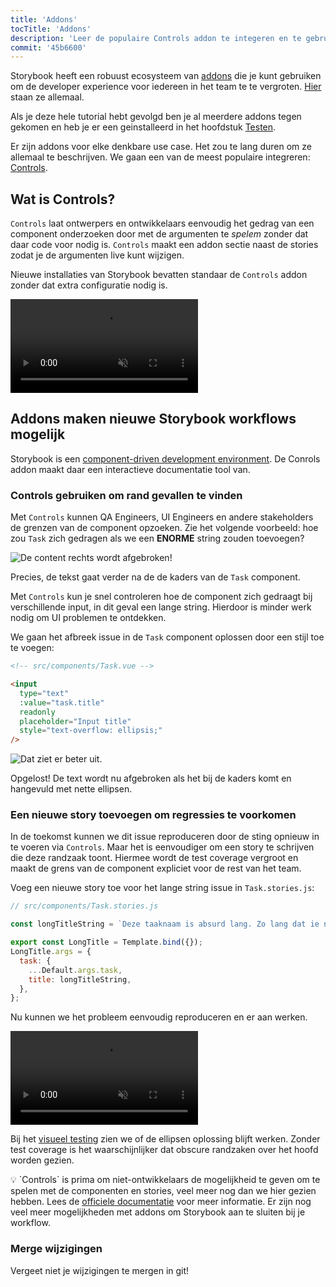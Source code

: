 ```yaml
---
title: 'Addons'
tocTitle: 'Addons'
description: 'Leer de populaire Controls addon te integeren en te gebruiken'
commit: '45b6600'
---
```


Storybook heeft een robuust ecosysteem van [addons](https://storybook.js.org/docs/vue/configure/storybook-addons) die je kunt gebruiken om de developer experience voor iedereen in het team te te vergroten. [Hier](https://storybook.js.org/addons) staan ze allemaal.

Als je deze hele tutorial hebt gevolgd ben je al meerdere addons tegen gekomen en heb je er een geinstalleerd in het hoofdstuk [Testen](/intro-to-storybook/vue/nl/test/).

Er zijn addons voor elke denkbare use case. Het zou te lang duren om ze allemaal te beschrijven. We gaan een van de meest populaire integreren: [Controls](https://storybook.js.org/docs/vue/essentials/controls).

## Wat is Controls?

`Controls` laat ontwerpers en ontwikkelaars eenvoudig het gedrag van een component onderzoeken door met de argumenten te _spelem_ zonder dat daar code voor nodig is. `Controls` maakt een addon sectie naast de stories zodat je de argumenten live kunt wijzigen.

Nieuwe installaties van Storybook bevatten standaar de `Controls` addon zonder dat extra configuratie nodig is.

<video autoPlay muted playsInline loop>
  <source
    src="/intro-to-storybook/controls-in-action.mp4"
    type="video/mp4"
  />
</video>

## Addons maken nieuwe Storybook workflows mogelijk

Storybook is een [component-driven development environment](https://www.componentdriven.org/). De Conrols addon maakt daar een interactieve documentatie tool van.

### Controls gebruiken om rand gevallen te vinden

Met `Controls` kunnen QA Engineers, UI Engineers en andere stakeholders de grenzen van de component opzoeken. Zie het volgende voorbeeld: hoe zou `Task` zich gedragen als we een **ENORME** string zouden toevoegen?

![De content rechts wordt afgebroken!](/intro-to-storybook/task-edge-case.png)

Precies, de tekst gaat verder na de de kaders van de `Task` component.

Met `Controls` kun je snel controleren hoe de component zich gedraagt bij verschillende input, in dit geval een lange string. Hierdoor is minder werk nodig om UI problemen te ontdekken.

We gaan het afbreek issue in de `Task` component oplossen door een stijl toe te voegen:

```html
<!-- src/components/Task.vue -->

<input
  type="text"
  :value="task.title"
  readonly
  placeholder="Input title"
  style="text-overflow: ellipsis;"
/>
```

![Dat ziet er beter uit.](/intro-to-storybook/edge-case-solved-with-controls.png)

Opgelost! De text wordt nu afgebroken als het bij de kaders komt en hangevuld met nette ellipsen.

### Een nieuwe story toevoegen om regressies te voorkomen

In de toekomst kunnen we dit issue reproduceren door de sting opnieuw in te voeren via `Controls`. Maar het is eenvoudiger om een story te schrijven die deze randzaak toont. Hiermee wordt de test coverage vergroot en maakt de grens van de component expliciet voor de rest van het team.

Voeg een nieuwe story toe voor het lange string issue in `Task.stories.js`:

```js
// src/components/Task.stories.js

const longTitleString = `Deze taaknaam is absurd lang. Zo lang dat ie niet zal gaan passen in de toegestane ruimte. Wat zal er gebeuren? De tekst kan door de ster die een vastgezette taak vertegenwoordigt worden geschreven. Of hij kan afgebroken worden als ie bij de ster komt. Hopelijk niet!`;

export const LongTitle = Template.bind({});
LongTitle.args = {
  task: {
    ...Default.args.task,
    title: longTitleString,
  },
};
```

Nu kunnen we het probleem eenvoudig reproduceren en er aan werken.

<video autoPlay muted playsInline loop>
  <source
    src="/intro-to-storybook/task-stories-long-title.mp4"
    type="video/mp4"
  />
</video>

Bij het [visueel testing](/intro-to-storybook/vue/nl/test/) zien we of de ellipsen oplossing blijft werken.
Zonder test coverage is het waarschijnlijker dat obscure randzaken over het hoofd worden gezien.

<div class="aside"><p>💡 `Controls` is prima om niet-ontwikkelaars de mogelijkheid te geven om te spelen met de componenten en stories, veel meer nog dan we hier gezien hebben. Lees de <a href="https://storybook.js.org/docs/vue/essentials/controls">officiele documentatie</a> voor meer informatie. Er zijn nog veel meer mogelijkheden met addons om Storybook aan te sluiten bij je workflow.</div>

### Merge wijzigingen

Vergeet niet je wijzigingen te mergen in git!
